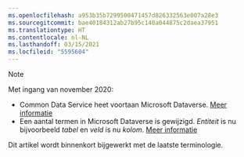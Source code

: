 ```yaml
---
ms.openlocfilehash: a953b35b7299500471457d826332563e007a28e3
ms.sourcegitcommit: bae40184312ab27b95c140a044875c2daea37951
ms.translationtype: HT
ms.contentlocale: nl-NL
ms.lasthandoff: 03/15/2021
ms.locfileid: "5595604"
---
```

> [!NOTE]
> Met ingang van november 2020:
> - Common Data Service heet voortaan Microsoft Dataverse. [Meer informatie](https://aka.ms/PAuAppBlog)
> - Een aantal termen in Microsoft Dataverse is gewijzigd. *Entiteit* is nu bijvoorbeeld *tabel* en *veld* is nu *kolom*. [Meer informatie](/powerapps/maker/data-platform/data-platform-intro)
>
> Dit artikel wordt binnenkort bijgewerkt met de laatste terminologie.
